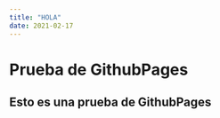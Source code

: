 ```yaml
---
title: "HOLA"
date: 2021-02-17
---
```


# Prueba de GithubPages

## Esto es una prueba de GithubPages
